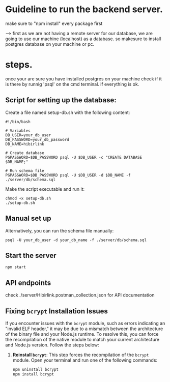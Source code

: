 # Guideline to run the backend server.
make sure to "npm install" every package first


--> first as we are not having a remote server for our database, we are going to use our machine (localhost) as a database. so makesure to install postgres database on your machine or pc.

# steps. 
once your are sure you have installed postgres on your machine check if it is there by runnig 'psql' on the cmd terminal. 
if everything is ok. 

## Script for setting up the database:
Create a file named setup-db.sh with the following content:

```
#!/bin/bash

# Variables
DB_USER=your_db_user
DB_PASSWORD=your_db_password
DB_NAME=hibirlink

# Create database
PGPASSWORD=$DB_PASSWORD psql -U $DB_USER -c "CREATE DATABASE $DB_NAME;"

# Run schema file
PGPASSWORD=$DB_PASSWORD psql -U $DB_USER -d $DB_NAME -f ./server/db/schema.sql

```

Make the script executable and run it:

```
chmod +x setup-db.sh
./setup-db.sh

```

## Manual set up

Alternatively, you can run the schema file manually:

```
psql -U your_db_user -d your_db_name -f ./server/db/schema.sql

```

## Start the server

```
npm start 

```
## API endpoints

check ./server/Hibirlink.postman_collection.json for API documentation

## Fixing `bcrypt` Installation Issues

If you encounter issues with the `bcrypt` module, such as errors indicating an "invalid ELF header," it may be due to a mismatch between the architecture of the binary file and your Node.js runtime. To resolve this, you can force the recompilation of the native module to match your current architecture and Node.js version. Follow the steps below:

1. **Reinstall `bcrypt`**: This step forces the recompilation of the `bcrypt` module. Open your terminal and run one of the following commands:

   ```bash
   npm uninstall bcrypt
   npm install bcrypt
